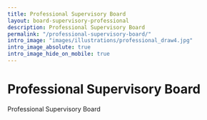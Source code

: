 ```yaml
---
title: Professional Supervisory Board
layout: board-supervisory-professional
description: Professional Supervisory Board
permalink: "/professional-supervisory-board/"
intro_image: "images/illustrations/professional_draw4.jpg"
intro_image_absolute: true
intro_image_hide_on_mobile: true
---
```


# Professional Supervisory Board

Professional Supervisory Board
